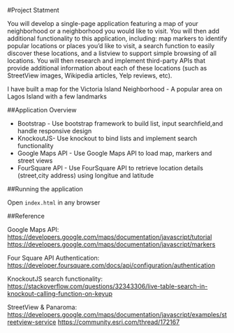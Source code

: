 
#Project Statment

You will develop a single-page application featuring a map of your neighborhood or a neighborhood you would like to visit. You will then add additional functionality to this application, including: map markers to identify popular locations or places you’d like to visit, a search function to easily discover these locations, and a listview to support simple browsing of all locations. You will then research and implement third-party APIs that provide additional information about each of these locations (such as StreetView images, Wikipedia articles, Yelp reviews, etc).

I have built a map for the Victoria Island Neighborhood - A popular area on Lagos Island with a few landmarks



##Application Overview
- Bootstrap - Use bootstrap framework to build list, input searchfield,and handle responsive design
- KnockoutJS- Use knockout to bind lists and implement search functionality
- Google Maps API - Use Google Maps API to load map, markers and street views
- FourSquare API - Use FourSquare API to retrieve location details (street,city address) using longitue and latitude


##Running the application

Open `index.html` in any browser

##Reference

Google Maps API:
https://developers.google.com/maps/documentation/javascript/tutorial 
https://developers.google.com/maps/documentation/javascript/markers 

Four Square API Authentication:
https://developer.foursquare.com/docs/api/configuration/authentication

KnockoutJS search functionality:
https://stackoverflow.com/questions/32343306/live-table-search-in-knockout-calling-function-on-keyup 

StreetView & Panaroma: 
https://developers.google.com/maps/documentation/javascript/examples/streetview-service
https://community.esri.com/thread/172167 
